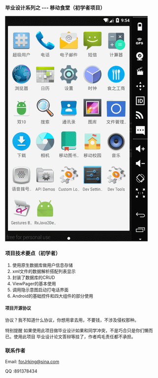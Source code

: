 ### 毕业设计系列之 --- 移动食堂（初学者项目）
![](img/fo.gif)

### 项目技术要点（初学者）

1. 使用原生数据库做用户信息存储
2. xml文件的数据解析搭配列表显示
3. 封装了数据库的CRUD
4. ViewPager的基本使用
5. 调用隐示意图启动打电话界面
6. Android的基础控件和四大组件的部分使用

#### 项目开源协议
   协议？我不知道什么协议，你想用拿去用，不要钱，不涉及侵权那种。

   特别提醒 如果使用此项目做毕业设计如果和同学冲突，不是巧合只是你们懒而已。使用此项目 毕业设计论文答辩等挂了，作者鸡毛责任都不承担。

### 联系作者

Email: forJrking@sina.com

QQ :891378434
